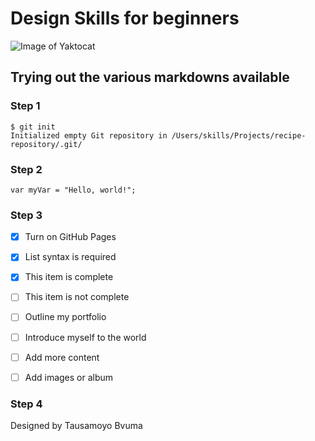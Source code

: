 # Design Skills for beginners

![Image of Yaktocat](https://octodex.github.com/images/yaktocat.png)


## Trying out the various markdowns available

### Step 1
```
$ git init
Initialized empty Git repository in /Users/skills/Projects/recipe-repository/.git/
```
### Step 2
```
var myVar = "Hello, world!";
```
### Step 3
- [x] Turn on GitHub Pages
- [x] List syntax is required
- [x] This item is complete
- [ ] This item is not complete
- [ ] Outline my portfolio
- [ ] Introduce myself to the world
- [ ] Add more content
- [ ] Add images or album


### Step 4

<footer> Designed by Tausamoyo Bvuma</footer>
